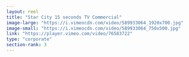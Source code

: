 ```yaml
---
layout: reel
title: "Star City 15 seconds TV Commercial"
image-large: "https://i.vimeocdn.com/video/589933064_1920x700.jpg"
image-small: "https://i.vimeocdn.com/video/589933064_750x500.jpg"
link: "https://player.vimeo.com/video/76583722"
type: "corporate"
section-rank: 3
---
```

